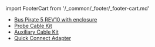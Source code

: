 import FooterCart from '/_common/_footer/_footer-cart.md' 

<FooterCart/>

- [Bus Pirate 5 REV10 with enclosure](https://dirtypcbs.com/store/designer/details/ian/6633/bus-pirate-5-rev10-with-enclosure)
- [Probe Cable Kit](https://dirtypcbs.com/store/designer/details/ian/6619/bus-pirate-5-probe-cable-kit)
- [Auxiliary Cable Kit](https://dirtypcbs.com/store/designer/details/ian/6620/auxilary-cable-kit)
- [Quick Connect Adapter](https://dirtypcbs.com/store/designer/details/ian/6634/bus-pirate-quick-connect-kf141-adapter)

